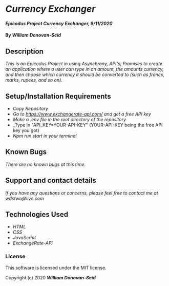 # _Currency Exchanger_

#### _Epicodus Project Currency Exchanger, 9/11/2020_

#### By _**William Donovan-Seid**_

## Description

_This is an Epicodus Project in using Asynchrony, API's, Promises to create an application where a user can type in an amount, the amounts currency, and then choose which currency it should be converted to (such as francs, marks, rupees, and so on)._

## Setup/Installation Requirements

* _Copy Repository_
* _Go to https://www.exchangerate-api.com/ and get a free API key_
* _Make a .env file in the root directory of the repository_
* _Type in "API_KEY=YOUR-API-KEY" (YOUR-API-KEY being the free API key you got)
* _Npm run start in your terminal_

## Known Bugs

_There are no known bugs at this time._

## Support and contact details

_If you have any questions or concerns, please feel free to contact me at wdstwo@live.com_

## Technologies Used

* _HTML_
* _CSS_
* _JavaScript_
* _ExchangeRate-API_

### License

This software is licensed under the MIT license.

Copyright (c) 2020 **_William Donovan-Seid_**